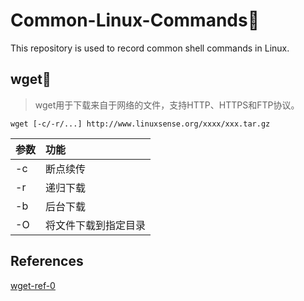 # Common-Linux-Commands🤔
This repository is used to record common shell commands in Linux.

## wget🐬
> wget用于下载来自于网络的文件，支持HTTP、HTTPS和FTP协议。  

```
wget [-c/-r/...] http://www.linuxsense.org/xxxx/xxx.tar.gz
```

| 参数 | 功能                 |
| :--- | :--------            |
| -c   | 断点续传             |
| -r   | 递归下载             |
| -b   | 后台下载             |
| -O   | 将文件下载到指定目录 |

## References
[wget-ref-0](https://www.jianshu.com/p/3785fad14dfb)
